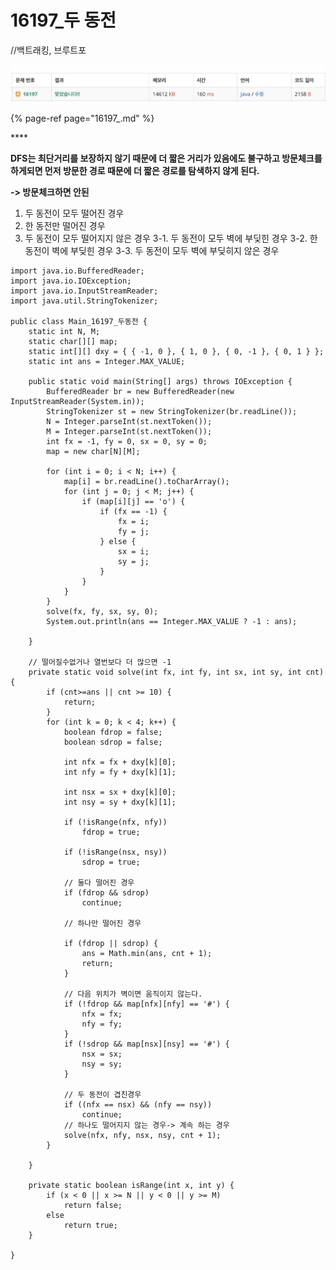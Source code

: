 # 16197\_두 동전

//백트래킹, 브루트포

![](.gitbook/assets/2020-08-26-8.09.39.png)



{% page-ref page="16197\_.md" %}

\*\*\*\*

**DFS는 최단거리를 보장하지 않기 때문에 더 짧은 거리가 있음에도 불구하고 방문체크를 하게되면 먼저 방문한 경로 때문에 더 짧은 경로를 탐색하지 않게 된다.**

**-&gt; 방문체크하면 안된**

1. 두 동전이 모두 떨어진 경우
2. 한 동전만 떨어진 경우
3. 두 동전이 모두 떨어지지 않은 경우 3-1. 두 동전이 모두 벽에 부딪힌 경우 3-2. 한 동전이 벽에 부딪힌 경우 3-3. 두 동전이 모두 벽에 부딪히지 않은 경우

```text
import java.io.BufferedReader;
import java.io.IOException;
import java.io.InputStreamReader;
import java.util.StringTokenizer;

public class Main_16197_두동전 {
	static int N, M;
	static char[][] map;
	static int[][] dxy = { { -1, 0 }, { 1, 0 }, { 0, -1 }, { 0, 1 } };
	static int ans = Integer.MAX_VALUE;

	public static void main(String[] args) throws IOException {
		BufferedReader br = new BufferedReader(new InputStreamReader(System.in));
		StringTokenizer st = new StringTokenizer(br.readLine());
		N = Integer.parseInt(st.nextToken());
		M = Integer.parseInt(st.nextToken());
		int fx = -1, fy = 0, sx = 0, sy = 0;
		map = new char[N][M];

		for (int i = 0; i < N; i++) {
			map[i] = br.readLine().toCharArray();
			for (int j = 0; j < M; j++) {
				if (map[i][j] == 'o') {
					if (fx == -1) {
						fx = i;
						fy = j;
					} else {
						sx = i;
						sy = j;
					}
				}
			}
		}
		solve(fx, fy, sx, sy, 0);
		System.out.println(ans == Integer.MAX_VALUE ? -1 : ans);

	}

	// 떨어질수없거나 열번보다 더 많으면 -1
	private static void solve(int fx, int fy, int sx, int sy, int cnt) {
		if (cnt>=ans || cnt >= 10) {
			return;
		}
		for (int k = 0; k < 4; k++) {
			boolean fdrop = false;
			boolean sdrop = false;
			
			int nfx = fx + dxy[k][0];
			int nfy = fy + dxy[k][1];

			int nsx = sx + dxy[k][0];
			int nsy = sy + dxy[k][1];

			if (!isRange(nfx, nfy))
				fdrop = true;
			
			if (!isRange(nsx, nsy))
				sdrop = true;

			// 둘다 떨어진 경우
			if (fdrop && sdrop)
				continue;

			// 하나만 떨어진 경우

			if (fdrop || sdrop) {
				ans = Math.min(ans, cnt + 1);
				return;
			}

			// 다음 위치가 벽이면 움직이지 않는다.
			if (!fdrop && map[nfx][nfy] == '#') {
				nfx = fx;
				nfy = fy;
			}
			if (!sdrop && map[nsx][nsy] == '#') {
				nsx = sx;
				nsy = sy;
			}

			// 두 동전이 겹친경우
			if ((nfx == nsx) && (nfy == nsy))
				continue;
			// 하나도 떨어지지 않는 경우-> 계속 하는 경우
			solve(nfx, nfy, nsx, nsy, cnt + 1);
		}

	}

	private static boolean isRange(int x, int y) {
		if (x < 0 || x >= N || y < 0 || y >= M)
			return false;
		else
			return true;
	}

}

```


